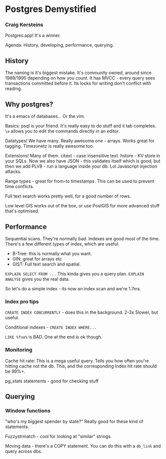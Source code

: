 # Postgres Demystified

### Craig Kersteins

Postgres.app! It's a winner.

Agenda: History, developing, performance, querying.

## History

The naming is it's biggest mistake. It's community owned, around since 1989/1995 depending on how you count. It has MVCC - every query sees transactions committed before it. Its locks for writing don't conflict with reading.

## Why postgres?

It's a emacs of databases... Or the vim.

Basics: psql is your friend. It's really easy to do stuff and it tab completes. `\e` allows you to edit the commands directly in an editor.

Datatypes! We have many. Really awesome one - arrays. Works great for tagging. Timezonetz is really awesome too.

Extensions! Many of them. citext - case insensitive text. hstore - KV store in your SQLs. Now we also have JSON - this validates itself which is good, but then we add PLV8 - run a language inside your db. Lol Javascript injection attacks.

Range types - great for from-to timestamps. This can be used to prevent time conflicts.

Full text search works pretty well, for a good number of rows.

Low level GIS works out of the box, or use PostGIS for more advanced stuff that's optimised.

## Performance

Sequential scans. They're normally bad. Indexes are good most of the time. There's a few different types of index, which are useful.

- B-Tree: this is normally what you want.
- GIN: great for arrays etc
- GIST: Full text search and spatial.

`EXPLAIN SELECT FROM ...` This kinda gives you a query plan. `EXPLAIN ANALYSE` gives you the real data.

So let's do a simple index - its now an index scan and we're 1.7ms.

### Index pro tips

`CREATE INDEX CONCURRENTLY` - does this in the background. 2-3x Slower, but useful.

Conditional indexes - `CREATE INDEX WHERE...`

`LIKE %foo%` is BAD. One at the end is ok though.

### Monitoring

Cache hit rate: This is a mega useful query. Tells you how often you're hitting cache not the db. This, and the corresponding Index hit rate should be 99%+.

pg\_stats statements - good for checking stuff

## Querying

### Window functions

"who's my biggest spender by state?" Really good for these kind of statements.

Fuzzystrmatch - cool for looking at "similar" strings.

Moving data - there's a COPY statement. You can do this with a `db_link` and query across dbs.
